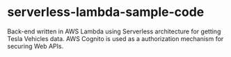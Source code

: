 # serverless-lambda-sample-code
Back-end written in AWS Lambda using Serverless architecture for getting Tesla Vehicles data.
AWS Cognito is used as a authorization mechanism for securing Web APIs.
